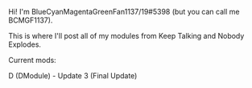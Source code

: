 Hi! I'm BlueCyanMagentaGreenFan1137/19#5398 (but you can call me BCMGF1137).

This is where I'll post all of my modules from Keep Talking and Nobody Explodes.

Current mods:

D (DModule) - Update 3 (Final Update)
